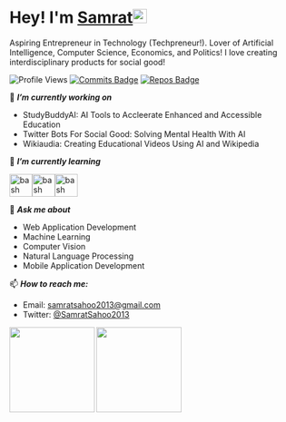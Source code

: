 # Hey! I'm [Samrat](https://samratsahoo.com)<img src="https://media.giphy.com/media/hvRJCLFzcasrR4ia7z/giphy.gif" width="25px"></img>

Aspiring Entrepreneur in Technology (Techpreneur!). Lover of Artificial Intelligence, Computer Science, Economics, and Politics! I love creating interdisciplinary products for social good!

![Profile Views](https://komarev.com/ghpvc/?username=SamratSahoo)
[![Commits Badge](https://badges.pufler.dev/commits/monthly/SamratSahoo)](https://badges.pufler.dev)
[![Repos Badge](https://badges.pufler.dev/repos/SamratSahoo)](https://badges.pufler.dev)

🔭 ***I’m currently working on***
- StudyBuddyAI:  AI Tools to Accleerate Enhanced and Accessible Education
- Twitter Bots For Social Good: Solving Mental Health With AI
- Wikiaudia: Creating Educational Videos Using AI and Wikipedia

🌱 ***I’m currently learning***
<p align="left"><img src="https://upload.wikimedia.org/wikipedia/commons/thumb/1/17/GraphQL_Logo.svg/1200px-GraphQL_Logo.svg.png" alt="bash" width="40" height="40"/><img src="https://upload.wikimedia.org/wikipedia/commons/thumb/2/2d/Tensorflow_logo.svg/1200px-Tensorflow_logo.svg.png" alt="bash" width="40" height="40"/><img src="https://vignette.wikia.nocookie.net/google/images/9/98/Images-0.jpeg/revision/latest/top-crop/width/360/height/450?cb=20180309024157" alt="bash" width="40" height="40"/>
  
💬 ***Ask me about***
- Web Application Development
- Machine Learning
- Computer Vision
- Natural Language Processing
- Mobile Application Development

📫 ***How to reach me:***
- Email: samratsahoo2013@gmail.com
- Twitter: [@SamratSahoo2013](https://twitter.com/samratsahoo2013)

<a href="https://github.com/anuraghazra/github-readme-stats" target="_blank">
  <img align="left" height="150px" src="https://github-readme-stats.vercel.app/api?username=SamratSahoo&count_private=true&show_icons=true" />
</a>
<a href="https://github.com/anuraghazra/github-readme-stats" target="_blank">
  <img align="left" height="150px" src="https://github-readme-stats.vercel.app/api/top-langs/?username=SamratSahoo&layout=compact" />
</a>
